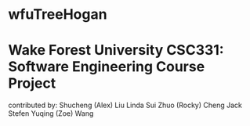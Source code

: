 # wfuTreeHogan
# Wake Forest University CSC331: Software Engineering Course Project

contributed by:
Shucheng (Alex) Liu
Linda Sui
Zhuo (Rocky) Cheng
Jack Stefen
Yuqing (Zoe) Wang
